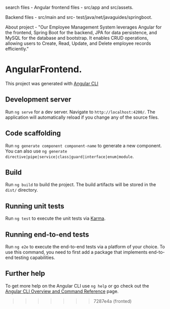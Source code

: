 search files - 
Angular frontend files - src/app and src/assets.

Backend files - src/main and src- test/java/net/javaguides/springboot.

About project - 
"Our Employee Management System leverages Angular for the frontend, Spring Boot for the backend, JPA for data persistence, and MySQL for the database and bootstrap. It enables CRUD operations, allowing users to Create, Read, Update, and Delete employee records efficiently."
# AngularFrontend.

This project was generated with [Angular CLI](https://github.com/angular/angular-cli) 

## Development server

Run `ng serve` for a dev server. Navigate to `http://localhost:4200/`. The application will automatically reload if you change any of the source files.

## Code scaffolding

Run `ng generate component component-name` to generate a new component. You can also use `ng generate directive|pipe|service|class|guard|interface|enum|module`.

## Build

Run `ng build` to build the project. The build artifacts will be stored in the `dist/` directory.

## Running unit tests

Run `ng test` to execute the unit tests via [Karma](https://karma-runner.github.io).

## Running end-to-end tests

Run `ng e2e` to execute the end-to-end tests via a platform of your choice. To use this command, you need to first add a package that implements end-to-end testing capabilities.

## Further help

To get more help on the Angular CLI use `ng help` or go check out the [Angular CLI Overview and Command Reference](https://angular.io/cli) page.
>>>>>>> 7287e4a (fronted)

